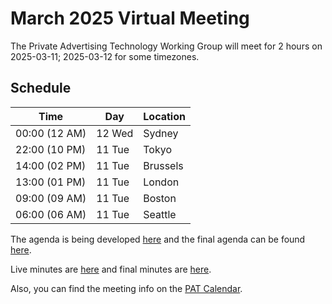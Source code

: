 # March 2025 Virtual Meeting

The Private Advertising Technology Working Group will meet for 2 hours on 2025-03-11; 2025-03-12 for some timezones.

## Schedule

| Time          | Day    | Location      |
| ------------- | ------ | ------------- |
| 00:00 (12 AM) | 12 Wed | Sydney        |
| 22:00 (10 PM) | 11 Tue | Tokyo         |
| 14:00 (02 PM) | 11 Tue | Brussels      |
| 13:00 (01 PM) | 11 Tue | London        |
| 09:00 (09 AM) | 11 Tue | Boston        |
| 06:00 (06 AM) | 11 Tue | Seattle       |

The agenda is being developed [here](https://github.com/w3c/patwg/issues/20) and the final agenda can be found [here](https://github.com/w3c/patwg/blob/main/meetings/2025/03-telecons/03-11-agenda.md).

Live minutes are [here](https://docs.google.com/document/d/1LRDRU22FWq8PRZV1QBPK160EDK4rh3J-Tp_FBkxbDyY/edit?usp=sharing) and final minutes are [here](https://github.com/w3c/patwg/blob/main/meetings/2025/03-telecons/03-11-minutes.md).

Also, you can find the meeting info on the [PAT Calendar](https://www.w3.org/groups/wg/pat/calendar/).
